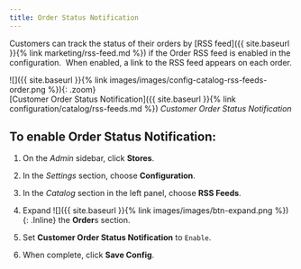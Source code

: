 ```yaml
---
title: Order Status Notification
---
```


Customers can track the status of their orders by [RSS feed]({{ site.baseurl }}{% link marketing/rss-feed.md %}) if the Order RSS feed is enabled in the configuration.  When enabled, a link to the RSS feed appears on each order.

![]({{ site.baseurl }}{% link images/images/config-catalog-rss-feeds-order.png %}){: .zoom}  
[Customer Order Status Notification]({{ site.baseurl }}{% link configuration/catalog/rss-feeds.md %})
_Customer Order Status Notification_

## To enable Order Status Notification:

1. On the _Admin_ sidebar, click **Stores**.

1. In the _Settings_ section, choose **Configuration**.

1. In the _Catalog_ section in the left panel, choose **RSS Feeds**.

1. Expand ![]({{ site.baseurl }}{% link images/images/btn-expand.png %}){: .Inline} the **Order**s section.

1. Set **Customer Order Status Notification** to `Enable`.

1. When complete, click **Save Config**.
